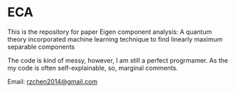 # ECA
This is the repository for paper Eigen component analysis: A quantum theory incorporated machine learning technique to find linearly maximum separable components

The code is kind of messy, however, I am still a perfect progrmamer. As the my code is often self-explainable, so, marginal comments. 

Email: rzchen2014@gmail.com
